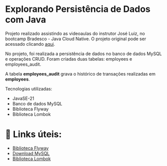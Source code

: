 # Explorando Persistência de Dados com Java

Projeto realizado assistindo as videoaulas do instrutor José Luiz, no bootcamp Bradesco - Java Cloud Native. O projeto original pode ser acessado clicando [aqui](https://github.com/digitalinnovationone/jdbc-sample.git). 

No projeto, foi realizada a persistência de dados no banco de dados MySQL e operações CRUD. Foram criadas duas tabelas: employees e employees_audit. 


A tabela **employees_audit** grava o histórico de transações realizadas em **employees**. 


Tecnologias utilizadas: 

- JavaSE-21
- Banco de dados MySQL
- Biblioteca Flyway
- Biblioteca Lombok


# 🔎 Links úteis: 

- [Biblioteca Flyway](https://flywaydb.org)
- [Download MySQL](https://dev.mysql.com/downloads/mysql/)
- [Biblioteca Lombok](https://projectlombok.org/)

